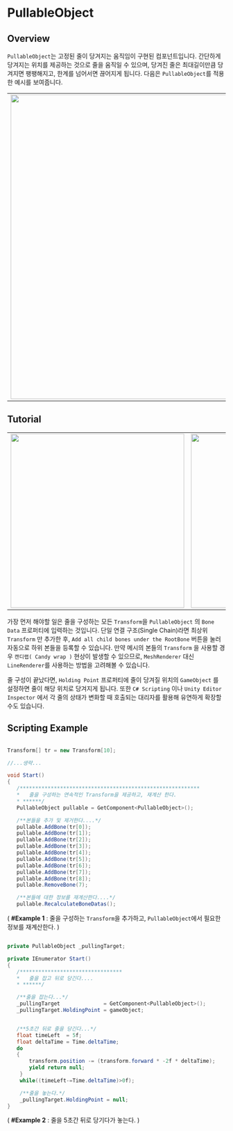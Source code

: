 # PullableObject

## Overview
```PullableObject```는 고정된 줄이 당겨지는 움직임이 구현된 컴포넌트입니다. 간단하게 당겨지는 위치를 제공하는 것으로 줄을 움직일 수 있으며, 당겨진 줄은 최대길이만큼 당겨지면 팽팽해지고, 한계를 넘어서면 끊어지게 됩니다. 다음은 ```PullableObject```를 적용한 예시를 보여줍니다.

<table><tr><td>
<img width="700px" img src="https://github.com/mamajuk/PullableObject-For-Unity/blob/main/readmy_resources/readmy_gif.gif?raw=true">
</td></tr></table>

## Tutorial

<table><tr>
<td><img width="400px" height="400px" img src="https://github.com/mamajuk/PullableObject-For-Unity/blob/main/readmy_resources/readmy_image(1).png?raw=true"></td>
<td><img width="800px" height="400px" img src="https://github.com/mamajuk/PullableObject-For-Unity/blob/main/readmy_resources/readmy_image(3).png?raw=true"></td>
</tr></table>

가장 먼저 해야할 일은 줄을 구성하는 모든 ```Transform```을 ```PullableObject``` 의 ```Bone Data``` 프로퍼티에 입력하는 것입니다. 단일 연결 구조(Single Chain)라면 최상위 ```Transform``` 만 추가한 후, ```Add all child bones under the RootBone``` 버튼을 눌러 자동으로 하위 본들을 등록할 수 있습니다. 만약 메시의 본들의 ```Transform``` 을 사용할 경우 ```캔디랩( Candy wrap )``` 현상이 발생할 수 있으므로, ```MeshRenderer``` 대신 ```LineRenderer```를 사용하는 방법을 고려해볼 수 있습니다. 

줄 구성이 끝났다면, ```Holding Point``` 프로퍼티에 줄이 당겨질 위치의 ```GameObject``` 를 설정하면 줄이 해당 위치로 당겨지게 됩니다. 또한 ```C# Scripting``` 이나 ```Unity Editor Inspector``` 에서 각 줄의 상태가 변화할 때 호출되는 대리자를 활용해 유연하게 확장할 수도 있습니다.

## Scripting Example
``` c#

Transform[] tr = new Transform[10];

//...생략...

void Start()
{
   /**********************************************************
   *   줄을 구성하는 연속적인 Transform을 제공하고, 재계산 한다.
   * ******/
   PullableObject pullable = GetComponent<PullableObject>();

   /**본들을 추가 및 제거한다....*/
   pullable.AddBone(tr[0]);
   pullable.AddBone(tr[1]);
   pullable.AddBone(tr[2]);
   pullable.AddBone(tr[3]);
   pullable.AddBone(tr[4]);
   pullable.AddBone(tr[5]);
   pullable.AddBone(tr[6]);
   pullable.AddBone(tr[7]);
   pullable.AddBone(tr[8]);
   pullable.RemoveBone(7);

   /**본들에 대한 정보를 재계산한다....*/
   pullable.RecalculateBoneDatas();

```
( **#Example 1** : 줄을 구성하는 ```Transform```을 추가하고, ```PullableObject```에서 필요한 정보를 재계산한다. )

``` c#

private PullableObject _pullingTarget;

private IEnumerator Start()
{
   /*********************************
   *   줄을 잡고 뒤로 당긴다....
   * ******/

   /**줄을 잡는다...*/
   _pullingTarget              = GetComponent<PullableObject>();
   _pullingTarget.HoldingPoint = gameObject;


   /**5초간 뒤로 줄을 당긴다...*/
   float timeLeft  = 5f;
   float deltaTime = Time.deltaTime;
   do
   {
       transform.position -= (transform.forward * -2f * deltaTime);
       yield return null;
    }
    while((timeLeft-=Time.deltaTime)>0f);

    /**줄을 놓는다.*/
    _pullingTarget.HoldingPoint = null;
}

```
( **#Example 2** : 줄을 5초간 뒤로 당기다가 놓는다. )

